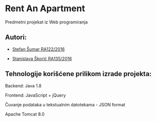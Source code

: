 # Rent An Apartment

Predmetni projekat iz Web programiranja

## Autori:

* [Stefan Šumar RA122/2016](https://github.com/stefansumar)

* [Stanislava Škorić RA135/2016](https://github.com/stanislavaskoric)

## Tehnologije korišćene prilikom izrade projekta: 

Backend: Java 1.8

Frontend: JavaScript + jQuery

Čuvanje podataka u tekstualnim datotekama - JSON format

Apache Tomcat 8.0
